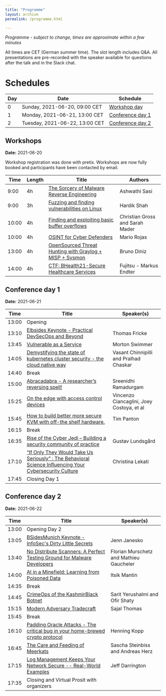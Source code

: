 ```yaml
---
title: "Programme"
layout: archive
permalink: /programme.html

---
```


_Programme - subject to change, times are approximate within a few minutes_

All times are CET (German summer time). The slot length includes Q&A. All presentations are pre-recorded with the speaker available for questions after the talk and in the Slack chat.

# Schedules

| Day | Date | Schedule
|-----|------|------
| 0   | Sunday,  2021-06-20, 09:00 CET | [Workshop day](#workshops)
| 1   | Monday,  2021-06-21, 13:00 CET | [Conference day 1](#conference-day-1)
| 2   | Tuesday, 2021-06-22, 13:00 CET | [Conference day 2](#conference-day-2)


## Workshops
**Date:** 2021-06-20

Workshop registration was done with pretix. Workshops are now fully booked and participants have been contacted by email.

| Time  | Length | Title                   | Authors       
|-------|--------|-------------------------|---------------
|  9:00 | 4h     | [The Sorcery of Malware Reverse Engineering](/workshop-reversing.html)    | Ashwathi Sasi
|  9:00 | 3h     | [Fuzzing and finding vulnerabilities on Linux](/workshop-fuzzing.html) | Hardik Shah
| 10:00 | 4h     | [Finding and exploiting basic buffer overflows](/workshop-buffer-overflows.html)       | Christian Gross and Sarah Mader 
| 10:00 | 4h     | [OSINT for Cyber Defenders](/workshop-osint.html)   | Mario Rojas
| 13:00 | 4h     | [OpenSourced Threat Hunting with Graylog + MISP + Sysmon](/workshop-threat-hunting.html) | Bruno Diniz
| 14:00 | 4h     | [CTF: BHealth21-Secure Healthcare Services](/ctf-health.html) | Fujitsu - Markus Endter


## Conference day 1
**Date:** 2021-06-21

| Time  | Title                   | Speaker(s)       
|-------|--------------------------|---------------
| 13:00 | Opening
| 13:10 | [Elbsides Keynote - Practical DevSecOps and Beyond](/keynote-elbsides.html)       | Thomas Fricke 
| 13:45 | [Vulnerable as a Service](/swimmer.html)   | Morton Swimmer               
| 14:05 | [Demystifying the state of kubernetes cluster security - the cloud native way](/chinnipilli.html)    | Vasant Chinnipilli and Pralhad Chaskar
| 14:40 | Break
| 15:00 | [Abracadabra - A researcher’s reversing spell!](/sreenidhi.html) | Sreenidhi Ramadurgam
| 15:25 | [On the edge with access control devices](/vincenzo.html) |Vincenzo Ciancaglini, Joey Costoya, et al
| 15:45 | [How to build better more secure KVM with off-the shelf hardware.](/timpanton.html)	| Tim Panton
| 16:15 | Break
| 16:35 | [Rise of the Cyber Jedi – Building a security community of practice](/gustav.html) | Gustav Lundsgård
| 17:10 | [“If Only They Would Take Us Seriously” : The Behavioral Science Influencing Your Cybersecurity Culture](/lekati.html) |Christina Lekati
| 17:45 | Closing Day 1



## Conference day 2
**Date:** 2021-06-22

| Time	|  Title | Speaker(s)
|-------|-------|--------
| 13:00 | Opening Day 2
| 13:05 | [BSidesMunich Keynote - InfoSec's Dirty Little Secrets](/keynote-bsidesmuc.html)	|  Jenn Janesko
| 13:40 | [No Distribute Scanners: A Perfect Testing Ground for Malware Developers](/gaucheler.html) | Florian Murschetz and Mathieu Gaucheler
| 14:00 | [AI in a Minefield: Learning from Poisoned Data](/mantin.html) | Itsik Mantin
| 14:35 | Break				
| 14:45 | [CrimeOps of the KashmirBlack Botnet](/yerushalmi.html)	| Sarit Yerushalmi and Ofir Shaty
| 15:15 | [Modern Adversary Tradecraft](/sajal.html) | Sajal Thomas
| 15:45 |  Break
| 16:10 | [Padding Oracle Attacks - The critical bug in your home-brewed crypto protocol](/henning.html) | Henning Kopp
| 16:45 | [The Care and Feeding of Meerkats](/steinbiss.html) | Sascha Steinbiss and Andreas Herz
| 17:15 | [Log Management Keeps Your Network Secure -- Real-World Examples](/jeff.html) | Jeff Darrington
| 17:35 | Closing and Virtual Prosit with organizers
